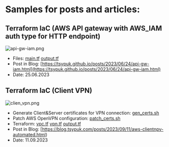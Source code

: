 # Samples for posts and articles:

## Terraform IaC (AWS API gateway with AWS_IAM auth type for HTTP endpoint)

![api-gw-iam.png](https://blog.tsypuk.com/images/posts/aws-apigw-iam/api-gw-iam.png)

- Files: [main.tf](apigw/main.tf) [output.tf](apigw/output.tf)
- Post in Blog: [https://tsypuk.github.io/posts/2023/06/24/api-gw-iam.html](https://tsypuk.github.io/posts/2023/06/24/api-gw-iam.html)
- Date: 25.06.2023

## Terraform IaC (Client VPN)

![clien_vpn.png](https://blog.tsypuk.com/images/posts/vpn/infra.png)

- Generate Client&Server certificates for VPN connection: [gen_certs.sh](client-vpn/gen_certs.sh)
- Patch AWS OpenVPN configuration: [patch_certs.sh](client-vpn/patch_certs.sh)
- Terraform: [vpc.tf](client-vpn/vpc.tf) [vpn.tf](client-vpn/vpn.sh) [output.tf](client-vpn/output.tf)
- Post in Blog: [https://blog.tsypuk.com/posts/2023/09/11/aws-clientnpv-automated.html)
- Date: 11.09.2023

